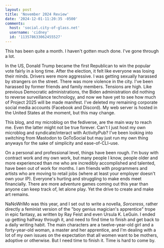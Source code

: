 ```yaml
---
layout: post
title: 'November 2024 Review'
date: '2024-12-01-11:20:35 -0500'
comments:
  host: 'social.city-of-glass.net'
  username: 'cidney'
  id: '113578633062455527'
---
```

This has been quite a month. I haven't gotten much done. I've gone through a lot.

In the US, Donald Trump became the first Republican to win the popular
vote fairly in a long time. After the election, it felt like everyone
was losing their minds. Drivers were more aggressive. I was getting
sexually harassed by strangers on the street. There was more violence
in the city. I've been harassed by former friends and family
members. Tensions are high. Like previous Democratic administrations,
the Biden administration did nothing to reverse surveillance
technology, and now we have yet to see how much of Project 2025 will
be made manifest. I've deleted my remaining corporate social media
accounts (Facebook and Discord). My web server is hosted in the United
States at the moment, but this may change.

This blog, and my microblog on the fediverse, are the main way to
reach me. Even the latter might not be true forever. Can't I just host
my own microblog and syndicate/interact with ActivityPub? I've been
looking into switching from Mastodon to GoToSocial but may just run my
own thing anyways for the sake of simplicity and ease-of-CLI-use.

On a personal and professional level, things have been rough. I'm busy
with contract work and my own work, but many people I know, people
older and more experienced than me who are incredibly accomplished and
talented, have been out of work for months. I am friends with
programmers and artists who are moving to retail jobs (where at least
your employer doesn't own your IP). Everyone's hurting and struggling
to make ends meet financially. There are more adventure games coming
out this year than anyone can keep track of, let alone play. Yet the
drive to create and make art remains.

NaNoWriMo was this year, and I set out to write a novella,
_Sorceress_, rather directly a feminist version of the "boy genius
magician's apprentice" trope in epic fantasy, as written by Ray Feist
and even Ursula K. LeGuin. I ended up getting halfway through it, and
need to find time to finish and get back to a daily writing habit. The
main characters are a twelve-year-old girl and a forty-year-old woman,
a master and her apprentice, and I'm dealing with a lot of my own
issues on the expectation that all women want to be mothers, adoptive
or otherwise. But I need time to finish it. Time is hard to come by.